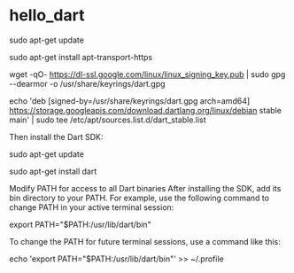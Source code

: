 # hello_dart
 sudo apt-get update
 
 sudo apt-get install apt-transport-https
 
 wget -qO- https://dl-ssl.google.com/linux/linux_signing_key.pub | sudo gpg --dearmor -o /usr/share/keyrings/dart.gpg
 
 echo 'deb [signed-by=/usr/share/keyrings/dart.gpg arch=amd64] https://storage.googleapis.com/download.dartlang.org/linux/debian stable main' | sudo tee /etc/apt/sources.list.d/dart_stable.list
 
 
 Then install the Dart SDK:

 sudo apt-get update
 
 sudo apt-get install dart
 
 
 Modify PATH for access to all Dart binaries
After installing the SDK, add its bin directory to your PATH. For example, use the following command to change PATH in your active terminal session:

 export PATH="$PATH:/usr/lib/dart/bin"
 
To change the PATH for future terminal sessions, use a command like this:

 echo 'export PATH="$PATH:/usr/lib/dart/bin"' >> ~/.profile
 
